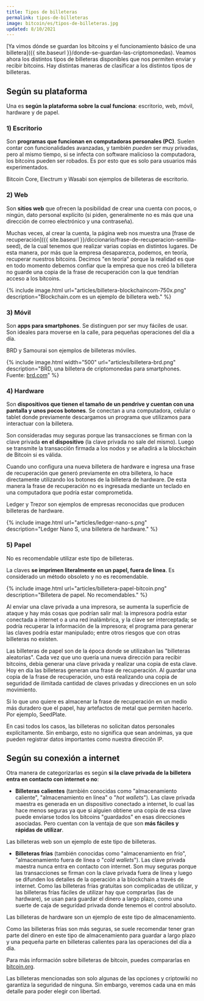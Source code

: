 ```yaml
---
title: Tipos de billeteras
permalink: tipos-de-billeteras
image: bitcoin/es/tipos-de-billeteras.jpg
updated: 8/10/2021
---
```


[Ya vimos dónde se guardan los bitcoins y el funcionamiento básico de una billetera]({{ site.baseurl }}/donde-se-guardan-las-criptomonedas). Veamos ahora los distintos tipos de billeteras disponibles que nos permiten enviar y recibir bitcoins. Hay distintas maneras de clasificar a los distintos tipos de billeteras.

## Según su plataforma

Una es **según la plataforma sobre la cual funciona**: escritorio, web, móvil, hardware y de papel.

### 1) Escritorio

Son **programas que funcionan en computadoras personales (PC)**. Suelen contar con funcionalidades avanzadas, y también *pueden* ser muy privadas, pero al mismo tiempo, si se infecta con software malicioso la computadora, los bitcoins pueden ser robados. Es por esto que es solo para usuarios más experimentados.

Bitcoin Core, Electrum y Wasabi son ejemplos de billeteras de escritorio.

### 2) Web

Son **sitios web** que ofrecen la posibilidad de crear una cuenta con pocos, o ningún, dato personal explícito (si piden, generalmente no es más que una dirección de correo electrónico y una contraseña).

Muchas veces, al crear la cuenta, la página web nos muestra una [frase de recuperación]({{ site.baseurl }}/diccionario/frase-de-recuperacion-semilla-seed), de la cual tenemos que realizar varias copias en distintos lugares. De esta manera, por más que la empresa desaparezca, podemos, en teoría, recuperar nuestros bitcoins. Decimos "en teoría" porque la realidad es que en todo momento debemos confiar que la empresa que nos creó la billetera no guarde una copia de la frase de recuperación con la que tendrían acceso a los bitcoins.

{% include image.html url="articles/billetera-blockchaincom-750x.png" description="Blockchain.com es un ejemplo de billetera web." %}

### 3) Móvil

Son **apps para smartphones**. Se distinguen por ser muy fáciles de usar. Son ideales para moverse en la calle, para pequeñas operaciones del día a día.

BRD y Samourai son ejemplos de billeteras móviles.

{% include image.html width="500" url="articles/billetera-brd.png" description="BRD, una billetera de criptomonedas para smartphones. Fuente: <a href='https://brd.com/'>brd.com</a>" %}

### 4) Hardware

Son **dispositivos que tienen el tamaño de un pendrive y cuentan con una pantalla y unos pocos botones**. Se conectan a una computadora, celular o tablet donde previamente descargamos un programa que utilizamos para interactuar con la billetera.

Son consideradas muy seguras porque las transacciones se firman con la clave privada **en el dispositivo** (la clave privada no sale del mismo). Luego se transmite la transacción firmada a los nodos y se añadirá a la blockchain de Bitcoin si es válida.

Cuando uno configura una nueva billetera de hardware e ingresa una frase de recuperación que generó previamente en otra billetera, lo hace directamente utilizando los botones de la billetera de hardware. De esta manera la frase de recuperación no es ingresada mediante un teclado en una computadora que podría estar comprometida.

Ledger y Trezor son ejemplos de empresas reconocidas que producen billeteras de hardware.

{% include image.html url="articles/ledger-nano-s.png" description="Ledger Nano S, una billetera de hardware." %}

### 5) Papel

<p class="important">
No es recomendable utilizar este tipo de billeteras.
</p>

La claves **se imprimen literalmente en un papel, fuera de línea**. Es considerado un método obsoleto y no es recomendable.

{% include image.html url="articles/billetera-papel-bitcoin.png" description="Billetera de papel. No recomendables." %}

Al enviar una clave privada a una impresora, se aumenta la superficie de ataque y hay más cosas que podrían salir mal: la impresora podría estar conectada a internet o a una red inalámbrica, y la clave ser interceptada; se podría recuperar la información de la impresora; el programa para generar las claves podría estar manipulado; entre otros riesgos que con otras billeteras no existen.

Las billeteras de papel son de la época donde se utilizaban las "billeteras aleatorias". Cada vez que uno quería una nueva dirección para recibir bitcoins, debía generar una clave privada y realizar una copia de esta clave. Hoy en día las billeteras generan una frase de recuperación. Al guardar una copia de la frase de recuperación, uno está realizando una copia de seguridad de ilimitada cantidad de claves privadas y direcciones en un solo movimiento.

Si lo que uno quiere es almacenar la frase de recuperación en un medio más duradero que el papel, hay artefactos de metal que permiten hacerlo. Por ejemplo, SeedPlate.

<p class="important">
En casi todos los casos, las billeteras no solicitan datos personales explícitamente. Sin embargo, esto no significa que sean anónimas, ya que pueden registrar datos importantes como nuestra dirección IP.
</p>

## Según su conexión a internet

Otra manera de categorizarlas es según **si la clave privada de la billetera entra en contacto con internet o no**:

- **Billeteras calientes** (también conocidas como "almacenamiento caliente", "almacenamiento en línea" o "*hot wallets*"). Las clave privada maestra es generada en un dispositivo conectado a internet, lo cual las hace menos seguras ya que si alguien obtiene una copia de esa clave puede enviarse todos los bitcoins "guardados" en esas direcciones asociadas. Pero cuentan con la ventaja de que son **más fáciles y rápidas de utilizar**.

Las billeteras web son un ejemplo de este tipo de billeteras.

- **Billeteras frías** (también conocidas como "almacenamiento en frío", "almacenamiento fuera de línea o "*cold wallets*"). Las clave privada maestra nunca entra en contacto con internet. Son muy seguras porque las transacciones se firman con la clave privada fuera de línea y luego se difunden los detalles de la operación a la blockchain a través de internet. Como las billeteras frías gratuitas son complicadas de utilizar, y las billeteras frías fáciles de utilizar hay que comprarlas (las de hardware), se usan para guardar el dinero a largo plazo, como una suerte de caja de seguridad privada donde tenemos el control absoluto.

Las billeteras de hardware son un ejemplo de este tipo de almacenamiento.

<p class="important">Como las billeteras frías son más seguras, se suele recomendar tener gran parte del dinero en este tipo de almacenamiento para guardar a largo plazo y una pequeña parte en billeteras calientes para las operaciones del día a día.</p>

Para más información sobre billeteras de bitcoin, puedes compararlas en [bitcoin.org](https://bitcoin.org/es/elige-tu-monedero).

Las billeteras mencionadas son solo algunas de las opciones y criptowiki no garantiza la seguridad de ninguna. Sin embargo, veremos cada una en más detalle para poder elegir con libertad.